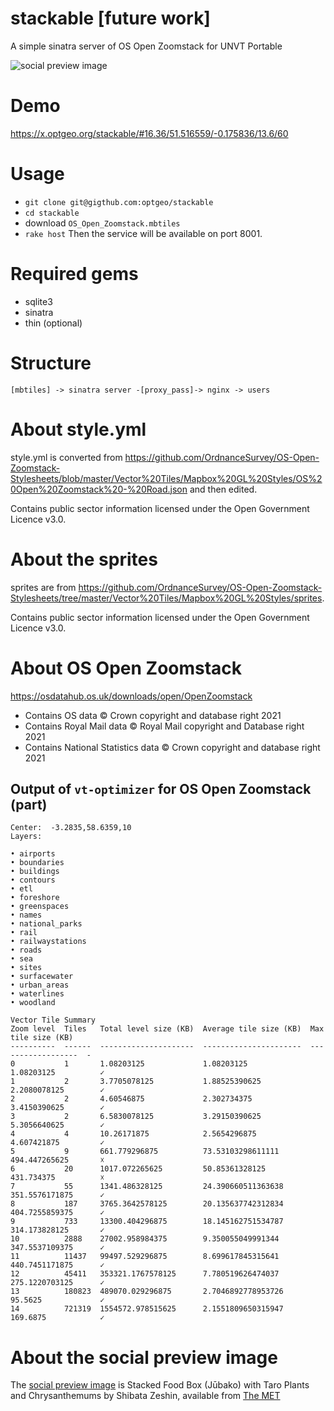 # stackable [future work]
A simple sinatra server of OS Open Zoomstack for UNVT Portable

![social preview image](https://repository-images.githubusercontent.com/441779395/05ecbfce-ab3f-41f7-b6c8-7fed3b62a3eb)

# Demo
https://x.optgeo.org/stackable/#16.36/51.516559/-0.175836/13.6/60

# Usage
- `git clone git@gigthub.com:optgeo/stackable`
- `cd stackable`
- download `OS_Open_Zoomstack.mbtiles`
- `rake host`
Then the service will be available on port 8001.

# Required gems
- sqlite3
- sinatra
- thin (optional)

# Structure
```
[mbtiles] -> sinatra server -[proxy_pass]-> nginx -> users
```

# About style.yml
style.yml is converted from https://github.com/OrdnanceSurvey/OS-Open-Zoomstack-Stylesheets/blob/master/Vector%20Tiles/Mapbox%20GL%20Styles/OS%20Open%20Zoomstack%20-%20Road.json and then edited. 

Contains public sector information licensed under the Open Government Licence v3.0.

# About the sprites
sprites are from https://github.com/OrdnanceSurvey/OS-Open-Zoomstack-Stylesheets/tree/master/Vector%20Tiles/Mapbox%20GL%20Styles/sprites.

Contains public sector information licensed under the Open Government Licence v3.0.
 
# About OS Open Zoomstack
https://osdatahub.os.uk/downloads/open/OpenZoomstack

- Contains OS data © Crown copyright and database right 2021
- Contains Royal Mail data © Royal Mail copyright and Database right 2021
- Contains National Statistics data © Crown copyright and database right 2021

## Output of `vt-optimizer` for OS Open Zoomstack (part)

```
Center:  -3.2835,58.6359,10
Layers: 

• airports
• boundaries
• buildings
• contours
• etl
• foreshore
• greenspaces
• names
• national_parks
• rail
• railwaystations
• roads
• sea
• sites
• surfacewater
• urban_areas
• waterlines
• woodland

Vector Tile Summary
Zoom level  Tiles   Total level size (KB)  Average tile size (KB)  Max tile size (KB)                                                            
----------  ------  ---------------------  ----------------------  ------------------  -
0           1       1.08203125             1.08203125              1.08203125          ✓                                                         
1           2       3.7705078125           1.88525390625           2.2080078125        ✓                                                         
2           2       4.60546875             2.302734375             3.4150390625        ✓                                                         
3           2       6.5830078125           3.29150390625           5.3056640625        ✓                                                         
4           4       10.26171875            2.5654296875            4.607421875         ✓                                                         
5           9       661.779296875          73.53103298611111       494.447265625       ☓
6           20      1017.072265625         50.85361328125          431.734375          ☓
7           55      1341.486328125         24.390660511363638      351.5576171875      ✓                                                         
8           187     3765.3642578125        20.135637742312834      404.7255859375      ✓                                                         
9           733     13300.404296875        18.145162751534787      314.173828125       ✓                                                         
10          2888    27002.958984375        9.350055049991344       347.5537109375      ✓                                                         
11          11437   99497.529296875        8.699617845315641       440.7451171875      ✓                                                         
12          45411   353321.1767578125      7.780519626474037       275.1220703125      ✓                                                         
13          180823  489070.029296875       2.7046892778953726      95.5625             ✓                                                         
14          721319  1554572.978515625      2.1551809650315947      169.6875            ✓                                                         
```

# About the social preview image
The [social preview image](https://repository-images.githubusercontent.com/441779395/05ecbfce-ab3f-41f7-b6c8-7fed3b62a3eb) is Stacked Food Box (Jūbako) with Taro Plants and Chrysanthemums by Shibata Zeshin, available from [The MET](https://www.metmuseum.org/art/collection/search/53416?searchField=All&amp;sortBy=Relevance&amp;ft=stack+japan&amp;offset=0&amp;rpp=20&amp;pos=1)
